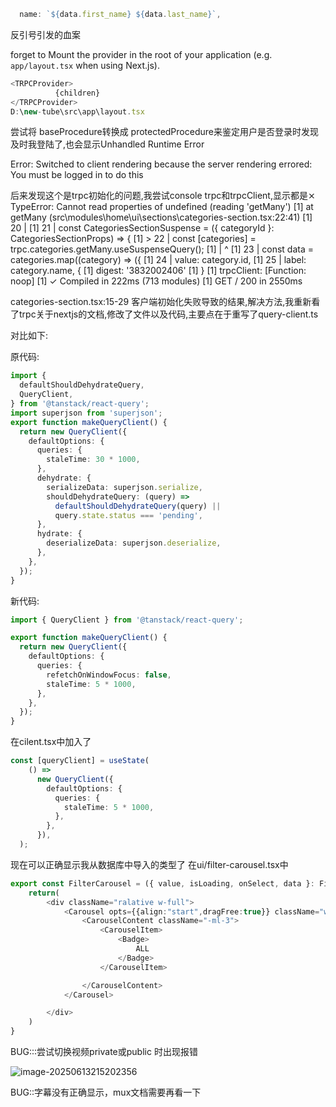 ```typescript
  name: `${data.first_name} ${data.last_name}`,
```

反引号引发的血案

forget to Mount the provider in the root of your application (e.g. `app/layout.tsx` when using Next.js).

```typescript
<TRPCProvider>
          {children}
</TRPCProvider>
D:\new-tube\src\app\layout.tsx
```

尝试将 baseProcedure转换成 protectedProcedure来鉴定用户是否登录时发现及时我登陆了,也会显示Unhandled Runtime Error

Error: Switched to client rendering because the server rendering errored: You must be logged in to do this



后来发现这个是trpc初始化的问题,我尝试console trpc和trpcClient,显示都是⨯ TypeError: Cannot read properties of undefined (reading 'getMany') [1] at getMany (src\modules\home\ui\sections\categories-section.tsx:22:41) [1] 20 | [1] 21 | const CategoriesSectionSuspense = ({ categoryId }: CategoriesSectionProps) => { [1] > 22 | const [categories] = trpc.categories.getMany.useSuspenseQuery(); [1] | ^ [1] 23 | const data = categories.map((category) => ({ [1] 24 | value: category.id, [1] 25 | label: category.name, { [1] digest: '3832002406' [1] } [1] trpcClient: [Function: noop] [1] ✓ Compiled in 222ms (713 modules) [1] GET / 200 in 2550ms

categories-section.tsx:15-29
客户端初始化失败导致的结果,解决方法,我重新看了trpc关于nextjs的文档,修改了文件以及代码,主要点在于重写了query-client.ts

对比如下:

原代码:

```typescript
import {
  defaultShouldDehydrateQuery,
  QueryClient,
} from '@tanstack/react-query';
import superjson from 'superjson';
export function makeQueryClient() {
  return new QueryClient({
    defaultOptions: {
      queries: {
        staleTime: 30 * 1000,
      },
      dehydrate: {
        serializeData: superjson.serialize,
        shouldDehydrateQuery: (query) =>
          defaultShouldDehydrateQuery(query) ||
          query.state.status === 'pending',
      },
      hydrate: {
        deserializeData: superjson.deserialize,
      },
    },
  });
}
```

新代码:

```typescript
import { QueryClient } from '@tanstack/react-query';

export function makeQueryClient() {
  return new QueryClient({
    defaultOptions: {
      queries: {
        refetchOnWindowFocus: false,
        staleTime: 5 * 1000,
      },
    },
  });
}
```

在cilent.tsx中加入了

```typescript
const [queryClient] = useState(
    () =>
      new QueryClient({
        defaultOptions: {
          queries: {
            staleTime: 5 * 1000,
          },
        },
      }),
  );
```

现在可以正确显示我从数据库中导入的类型了
在ui/filter-carousel.tsx中

```typescript
export const FilterCarousel = ({ value, isLoading, onSelect, data }: FilterCarouselProps) => {
    return(
        <div className="ralative w-full">
            <Carousel opts={{align:"start",dragFree:true}} className="w-full px-12">
                <CarouselContent className="-ml-3">
                    <CarouselItem>
                        <Badge>
                            ALL
                        </Badge>
                    </CarouselItem>

                </CarouselContent>
            </Carousel>

        </div>
    )
}
```

BUG:::尝试切换视频private或public 时出现报错

![image-20250613215202356](C:\Users\Administrator\AppData\Roaming\Typora\typora-user-images\image-20250613215202356.png)

BUG::字幕没有正确显示，mux文档需要再看一下
